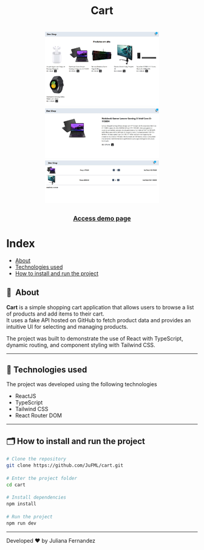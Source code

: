 <h1 align="center">
    Cart
</h1>

<h1 align="center">
  <img width="300" src="public/presentation.jpg" alt="Cart preview"/>
  <img width="300" src="public/presentation2.jpg" alt="Cart preview"/>
  <img width="300" src="public/presentation3.jpg" alt="Cart preview"/>
</h1>

<h3 align="center">
  <a href="https://cart-ju.netlify.app/" target="_blank">Access demo page</a>
<h3 >

# Index

- [About](#-about)
- [Technologies used](#-technologies-used)
- [How to install and run the project](#-how-to-install-and-run-the-project)

## 🔖&nbsp; About

**Cart** is a simple shopping cart application that allows users to browse a list of products and add items to their cart.  
It uses a fake API hosted on GitHub to fetch product data and provides an intuitive UI for selecting and managing products.

The project was built to demonstrate the use of React with TypeScript, dynamic routing, and component styling with Tailwind CSS.


---

## 🚀 Technologies used

The project was developed using the following technologies

- ReactJS
- TypeScript
- Tailwind CSS
- React Router DOM

---

## 🗂 How to install and run the project

```bash
# Clone the repository
git clone https://github.com/JuFML/cart.git

# Enter the project folder
cd cart

# Install dependencies
npm install

# Run the project
npm run dev
```
---

Developed ❤ by Juliana Fernandez